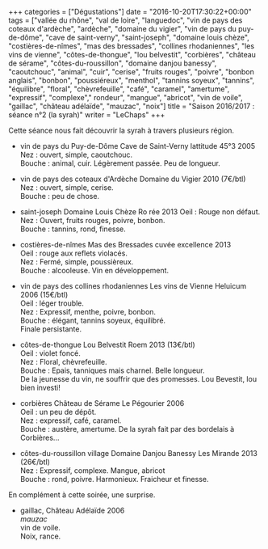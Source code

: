 +++
categories = ["Dégustations"]
date = "2016-10-20T17:30:22+00:00"
tags = ["vallée du rhône", "val de loire", "languedoc", "vin de pays des coteaux d'ardèche", "ardèche", "domaine du vigier", "vin de pays du puy-de-dôme", "cave de saint-verny", "saint-joseph", "domaine louis chèze", "costières-de-nîmes", "mas des bressades", "collines rhodaniennes", "les vins de vienne", "côtes-de-thongue", "lou belvestit", "corbières", "château de sérame", "côtes-du-roussillon", "domaine danjou banessy", "caoutchouc", "animal", "cuir", "cerise", "fruits rouges", "poivre", "bonbon anglais", "bonbon", "poussiéreux", "menthol", "tannins soyeux", "tannins", "équilibre", "floral", "chèvrefeuille", "café", "caramel", "amertume", "expressif", "complexe"," rondeur", "mangue", "abricot", "vin de voile", "gaillac", "château adélaïde", "mauzac", "noix"]
title = "Saison 2016/2017 : séance n°2 (la syrah)"
writer = "LeChaps"
+++

Cette séance nous fait découvrir la syrah à travers plusieurs région.

* vin de pays du Puy-de-Dôme Cave de Saint-Verny lattitude 45°3 2005
Nez : ouvert, simple, caoutchouc.  
Bouche : animal, cuir. Légèrement passée. Peu de longueur.

* vin de pays des coteaux d'Ardèche Domaine du Vigier 2010 (7€/btl)  
Nez : ouvert, simple, cerise.  
Bouche : peu de chose.

* saint-joseph Domaine Louis Chèze Ro rée 2013
Oeil : Rouge non défaut.  
Nez : Ouvert, fruits rouges, poivre, bonbon.  
Bouche : tannins, rond, finesse.

* costières-de-nîmes Mas des Bressades cuvée excellence 2013  
Oeil : rouge aux reflets violacés.  
Nez : Fermé, simple, poussièreux.  
Bouche : alcooleuse. Vin en développement.

* vin de pays des collines rhodaniennes Les vins de Vienne Heluicum 2006 (15€/btl) <i class="fa fa-plus-circle"></i>  
Oeil : léger trouble.  
Nez : Expressif, menthe, poivre, bonbon.  
Bouche : élégant, tannins soyeux, équilibré.  
Finale persistante.

* côtes-de-thongue Lou Belvestit Roem 2013 (13€/btl) <i class="fa fa-plus-circle"></i>  
Oeil : violet foncé.  
Nez : Floral, chèvrefeuille.  
Bouche : Epais, tanniques mais charnel. Belle longueur.  
De la jeunesse du vin, ne souffrir que des promesses. Lou Bevestit, lou bien investi!

* corbières Château de Sérame Le Pégourier 2006 <i class="fa fa-minus-circle"></i>  
Oeil : un peu de dépôt.  
Nez : expressif, café, caramel.  
Bouche : austère, amertume. De la syrah fait par des bordelais à Corbières...

* côtes-du-roussillon village Domaine Danjou Banessy Les Mirande 2013 (26€/btl) <i class="fa fa-plus-circle"></i>  
Nez : Expressif, complexe. Mangue, abricot  
Bouche : rond, poivre. Harmonieux. Fraicheur et finesse.

En complément à cette soirée, une surprise.

* gaillac, Château Adélaïde 2006  
_mauzac_  
vin de voile.  
Noix, rance.  
